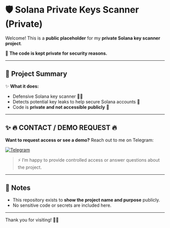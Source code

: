 # 🛡️ Solana Private Keys Scanner (Private)

Welcome! This is a **public placeholder** for my **private Solana key scanner project**.

🚫 **The code is kept private for security reasons.**  

---

## 📌 Project Summary

✨ **What it does:**  
- Defensive Solana key scanner 🕵️‍♂️  
- Detects potential key leaks to help secure Solana accounts 🔐  
- Code is **private and not accessible publicly** 🚫  

---

## ✨ **🔥 CONTACT / DEMO REQUEST 🔥**  

**Want to request access or see a demo?** Reach out to me on Telegram:  

[![Telegram](https://img.shields.io/badge/Contact-@Carl_Crypt-blue?style=for-the-badge&logo=telegram)](https://t.me/Carl_Crypt)  

> ⚡ I’m happy to provide controlled access or answer questions about the project.  

---

## 🌟 Notes

- This repository exists to **show the project name and purpose** publicly.  
- No sensitive code or secrets are included here.  

---

Thank you for visiting! 🙏💎

